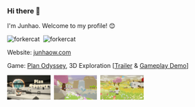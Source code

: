 ### Hi there 👋

I'm Junhao. Welcome to my profile! 😊

<p align="left">
     <img width="35%" src="https://github-readme-stats.vercel.app/api?username=forkercat&show_icons=true&locale=en" alt="forkercat" />&nbsp;
     <img width="55%" src="https://github-profile-trophy.vercel.app/?username=forkercat&title=Reviews,PullRequest,Issues" alt="forkercat" />
</p>

Website: [junhaow.com](https://junhaow.com)

Game: [Plan Odyssey](https://github.com/forkercat/StorageBaseWithoutCatNotice/blob/main/PlanOdyssey/%5BCS-526%5D%20Final%20Report.pdf), 3D Exploration [[Trailer](https://www.youtube.com/watch?v=TfVEHG0-VgU&ab_channel=Forkercat) & [Gameplay Demo](https://www.youtube.com/watch?v=Ie9Xrx9ZmJM&t=40s&ab_channel=Forkercat)]

<p align="left">
     <img src="resources/plan-odyssey-3.jpg" width="20%" alt="Plan Odyssey - Home">&nbsp;
     <img src="resources/plan-odyssey-1.jpg" width="20%" alt="Plan Odyssey - Waterfall">&nbsp;
     <img src="resources/plan-odyssey-5.jpg" width="20%" alt="Plan Odyssey - Andoria">
</p>
